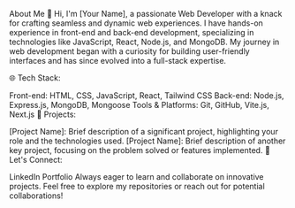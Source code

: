 About Me
👋 Hi, I'm [Your Name], a passionate Web Developer with a knack for crafting seamless and dynamic web experiences. I have hands-on experience in front-end and back-end development, specializing in technologies like JavaScript, React, Node.js, and MongoDB. My journey in web development began with a curiosity for building user-friendly interfaces and has since evolved into a full-stack expertise.

🌐 Tech Stack:

Front-end: HTML, CSS, JavaScript, React, Tailwind CSS
Back-end: Node.js, Express.js, MongoDB, Mongoose
Tools & Platforms: Git, GitHub, Vite.js, Next.js
🚀 Projects:

[Project Name]: Brief description of a significant project, highlighting your role and the technologies used.
[Project Name]: Brief description of another key project, focusing on the problem solved or features implemented.
🔗 Let's Connect:

LinkedIn
Portfolio
Always eager to learn and collaborate on innovative projects. Feel free to explore my repositories or reach out for potential collaborations!

